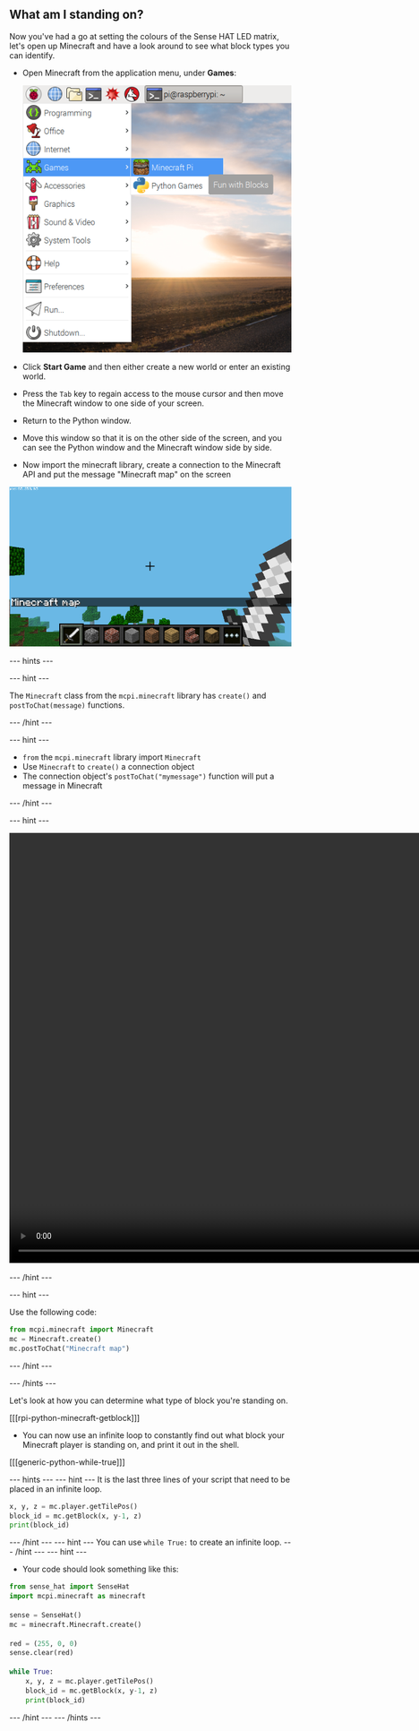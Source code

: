 ## What am I standing on?

Now you've had a go at setting the colours of the Sense HAT LED matrix, let's open up Minecraft and have a look around to see what block types you can identify.

+ Open Minecraft from the application menu, under **Games**:

    ![Open Minecraft](images/minecraft-app-menu.png)

+ Click **Start Game** and then either create a new world or enter an existing world.

+ Press the `Tab` key to regain access to the mouse cursor and then move the Minecraft window to one side of your screen.

+ Return to the Python window.

+ Move this window so that it is on the other side of the screen, and you can see the Python window and the Minecraft window side by side.

+ Now import the minecraft library, create a connection to the Minecraft API and put the message "Minecraft map" on the screen

![hello minecraft map](images/minecraft_map_hello.png)

--- hints ---

--- hint ---

The `Minecraft` class from the `mcpi.minecraft` library has `create()` and `postToChat(message)` functions.

--- /hint ---

--- hint ---

+ `from` the `mcpi.minecraft` library import `Minecraft`
+ Use `Minecraft` to `create()` a connection object
+ The connection object's `postToChat("mymessage")` function will put a message in Minecraft

--- /hint ---

--- hint ---

<video width="1024" height="768" controls>
<source src="images/minecraft_create_connection.webm" type="video/webm">
Your browser does not support WebM video, so try FireFox or Chrome.
</video>

--- /hint ---

--- hint ---

Use the following code:
```python
from mcpi.minecraft import Minecraft
mc = Minecraft.create()
mc.postToChat("Minecraft map")
```

--- /hint ---

--- /hints ---

Let's look at how you can determine what type of block you're standing on.

[[[rpi-python-minecraft-getblock]]]

- You can now use an infinite loop to constantly find out what block your Minecraft player is standing on, and print it out in the shell.

[[[generic-python-while-true]]]

--- hints --- --- hint ---
It is the last three lines of your script that need to be placed in an infinite loop.

```python
x, y, z = mc.player.getTilePos()
block_id = mc.getBlock(x, y-1, z)
print(block_id)
```
--- /hint --- --- hint ---
You can use `while True:` to create an infinite loop.
--- /hint --- --- hint ---
- Your code should look something like this:

```python
from sense_hat import SenseHat
import mcpi.minecraft as minecraft

sense = SenseHat()
mc = minecraft.Minecraft.create()

red = (255, 0, 0)
sense.clear(red)

while True:
    x, y, z = mc.player.getTilePos()
    block_id = mc.getBlock(x, y-1, z)
    print(block_id)
```
--- /hint --- --- /hints ---
